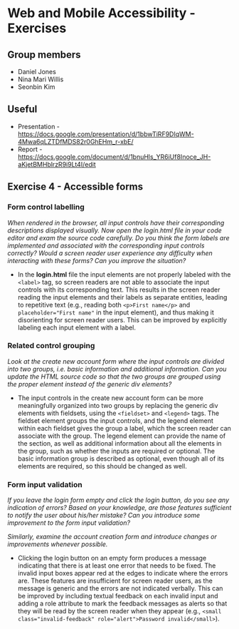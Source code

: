 # Web and Mobile Accessibility - Exercises

## Group members

- Daniel Jones
- Nina Mari Willis
- Seonbin Kim

## Useful

- Presentation -
  https://docs.google.com/presentation/d/1bbwTiRF9DIqWM-4Mwa6qLZTDfMDS82r0GhEHm_r-xbE/
- Report -
  https://docs.google.com/document/d/1bnuHls_YR6iUf8Inoce_JH-aKjetBMHblrzR9i9Lt4I/edit

## Exercise 4 - Accessible forms

### Form control labelling

_When rendered in the browser, all input controls have their corresponding
descriptions displayed visually. Now open the login.html file in your code
editor and exam the source code carefully. Do you think the form labels are
implemented and associated with the corresponding input controls correctly?
Would a screen reader user experience any difficulty when interacting with these
forms? Can you improve the situation?_

- In the **login.html** file the input elements are not properly labeled with
  the `<label>` tag, so screen readers are not able to associate the input
  controls with its corresponding text. This results in the screen reader
  reading the input elements and their labels as separate entities, leading to
  repetitive text (e.g., reading both `<p>First name</p>` and
  `placeholder="First name"` in the input element), and thus making it
  disorienting for screen reader users. This can be improved by explicitly
  labeling each input element with a label.

### Related control grouping

_Look at the create new account form where the input controls are divided into
two groups, i.e. basic information and additional information. Can you update
the HTML source code so that the two groups are grouped using the proper element
instead of the generic div elements?_

- The input controls in the create new account form can be more meaningfully
  organized into two groups by replacing the generic div elements with
  fieldsets, using the `<fieldset>` and `<legend>` tags. The fieldset element
  groups the input controls, and the legend element within each fieldset gives
  the group a label, which the screen reader can associate with the group. The
  legend element can provide the name of the section, as well as additional
  information about all the elements in the group, such as whether the inputs
  are required or optional. The basic information group is described as
  optional, even though all of its elements are required, so this should be
  changed as well.

### Form input validation

_If you leave the login form empty and click the login button, do you see any
indication of errors? Based on your knowledge, are those features sufficient to
notify the user about his/her mistake? Can you introduce some improvement to the
form input validation?_

_Similarly, examine the account creation form and introduce changes or
improvements whenever possible._

- Clicking the login button on an empty form produces a message indicating that
  there is at least one error that needs to be fixed. The invalid input boxes
  appear red at the edges to indicate where the errors are. These features are
  insufficient for screen reader users, as the message is generic and the errors
  are not indicated verbally. This can be improved by including textual feedback
  on each invalid input and adding a role attribute to mark the feedback
  messages as alerts so that they will be read by the screen reader when they
  appear (e.g.,
  `<small class="invalid-feedback" role="alert">Password invalid</small>`).
